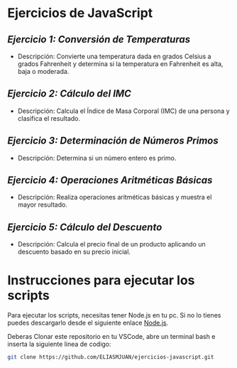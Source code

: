 # Ejercicios de JavaScript

## *Ejercicio 1: Conversión de Temperaturas*
   - Descripción: Convierte una temperatura dada en grados Celsius a grados Fahrenheit y determina si la temperatura en Fahrenheit es alta, baja o moderada.

## *Ejercicio 2: Cálculo del IMC*
   - Descripción: Calcula el Índice de Masa Corporal (IMC) de una persona y clasifica el resultado.

## *Ejercicio 3: Determinación de Números Primos*
   - Descripción: Determina si un número entero es primo.

## *Ejercicio 4: Operaciones Aritméticas Básicas*
   - Descripción: Realiza operaciones aritméticas básicas y muestra el mayor resultado.

## *Ejercicio 5: Cálculo del Descuento*
   - Descripción: Calcula el precio final de un producto aplicando un descuento basado en su precio inicial.



# Instrucciones para ejecutar los scripts 

Para ejecutar los scripts, necesitas tener Node.js en tu pc. Si no lo tienes puedes descargarlo desde el siguiente enlace [Node.js](https://nodejs.org/).

Deberas Clonar este repositorio en tu VSCode, abre un terminal bash e inserta la siguiente linea de codigo:
   ```bash
   git clone https://github.com/ELIASMJUAN/ejercicios-javascript.git 
